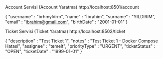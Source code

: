  Account Servisi (Account Yaratma)
 http://localhost:8501/account

{
	"username" : "brhmyldrm",
    "name" : "İbrahim",
    "surname" : "YILDIRIM",
    "email" : "ibrahim@gmail.com",
    "birthDate" : "2001-01-01"
}

Ticket Servisi (Ticket Yaratma)
 http://localhost:8502/ticket

{
	"description" : "Test Ticket 1",
    "notes" : "Test Ticket 1 - Docker Compose Hatasi",
    "assignee" : "temelt",
    "priorityType" : "URGENT",
    "ticketStatus" : "OPEN",
    "ticketDate" : "1999-01-01"
}